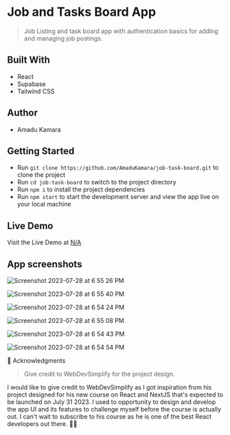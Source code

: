 # Job and Tasks Board App

> Job Listing and task board app with authentication basics for adding and managing job postings.


## Built With
- React
- Supabase
- Tailwind CSS

## Author
- Amadu Kamara

## Getting Started
 
- Run `git clone https://github.com/AmaduKamara/job-task-board.git` to clone the project
- Run `cd job-task-board` to switch to the project directory
- Run `npm i` to install the project dependencies
- Run `npm start` to start the development server and view the app live on your local machine

## Live Demo
Visit the Live Demo at [N/A](N/A)

## App screenshots

![Screenshot 2023-07-28 at 6 55 26 PM](https://github.com/AmaduKamara/job-task-board/assets/50941074/f7b661cc-db6d-4e51-a422-43cc2bc295aa)

![Screenshot 2023-07-28 at 6 55 40 PM](https://github.com/AmaduKamara/job-task-board/assets/50941074/0c05acdf-6e59-47e6-8494-c3e030728691)

![Screenshot 2023-07-28 at 6 54 24 PM](https://github.com/AmaduKamara/job-task-board/assets/50941074/6e5824db-fb6d-4196-8a6c-302f061a5eee)

![Screenshot 2023-07-28 at 6 55 08 PM](https://github.com/AmaduKamara/job-task-board/assets/50941074/1c26ed9c-707a-49a6-9963-dec7bfa97fa0)

![Screenshot 2023-07-28 at 6 54 43 PM](https://github.com/AmaduKamara/job-task-board/assets/50941074/3d8cfd42-2bc0-4f18-8027-9930a25586aa)

![Screenshot 2023-07-28 at 6 54 54 PM](https://github.com/AmaduKamara/job-task-board/assets/50941074/1bbc8bd7-f8c4-486b-9e94-454f33f8401b)


🙏 Acknowledgments

> Give credit to WebDevSimplify for the project design.

I would like to give credit to WebDevSimplify as I got inspiration from his project designed for his new course on React and NextJS that's expected to be launched on July 31 2023. I used to opportunity to design and develop the app UI and its features to challenge myself before the course is actually out. I can't wait to subscribe to his course as he is one of the best React developers out there. 👍🏽
